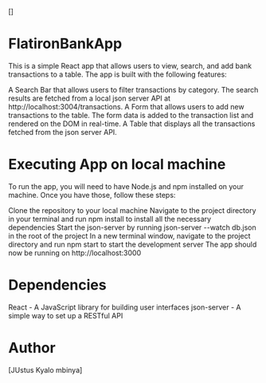 []
# FlatironBankApp
This is a simple React app that allows users to view, search, and add bank transactions to a table. The app is built with the following features:

A Search Bar that allows users to filter transactions by category. The search results are fetched from a local json server API at http://localhost:3004/transactions.
A Form that allows users to add new transactions to the table. The form data is added to the transaction list and rendered on the DOM in real-time.
A Table that displays all the transactions fetched from the json server API.
# Executing App on local machine
To run the app, you will need to have Node.js and npm installed on your machine. Once you have those, follow these steps:

Clone the repository to your local machine
Navigate to the project directory in your terminal and run npm install to install all the necessary dependencies
Start the json-server by running json-server --watch db.json in the root of the project
In a new terminal window, navigate to the project directory and run npm start to start the development server
The app should now be running on http://localhost:3000
# Dependencies
React - A JavaScript library for building user interfaces
json-server - A simple way to set up a RESTful API
 # Author

[JUstus Kyalo mbinya]